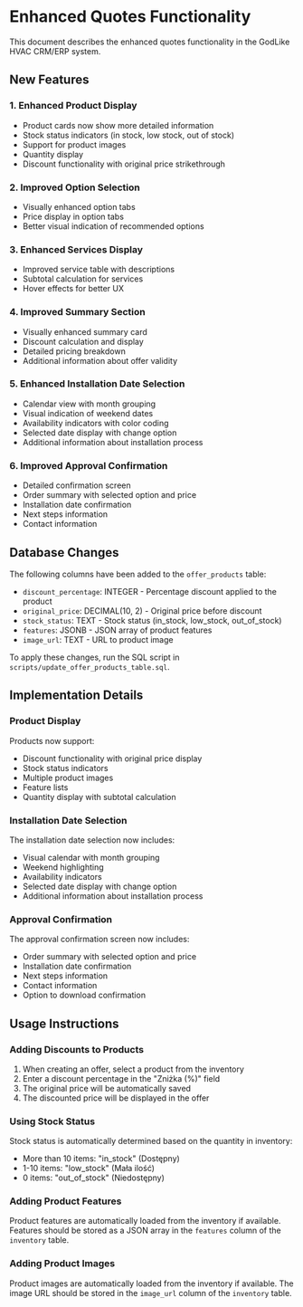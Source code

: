 # Enhanced Quotes Functionality

This document describes the enhanced quotes functionality in the GodLike HVAC CRM/ERP system.

## New Features

### 1. Enhanced Product Display
- Product cards now show more detailed information
- Stock status indicators (in stock, low stock, out of stock)
- Support for product images
- Quantity display
- Discount functionality with original price strikethrough

### 2. Improved Option Selection
- Visually enhanced option tabs
- Price display in option tabs
- Better visual indication of recommended options

### 3. Enhanced Services Display
- Improved service table with descriptions
- Subtotal calculation for services
- Hover effects for better UX

### 4. Improved Summary Section
- Visually enhanced summary card
- Discount calculation and display
- Detailed pricing breakdown
- Additional information about offer validity

### 5. Enhanced Installation Date Selection
- Calendar view with month grouping
- Visual indication of weekend dates
- Availability indicators with color coding
- Selected date display with change option
- Additional information about installation process

### 6. Improved Approval Confirmation
- Detailed confirmation screen
- Order summary with selected option and price
- Installation date confirmation
- Next steps information
- Contact information

## Database Changes

The following columns have been added to the `offer_products` table:

- `discount_percentage`: INTEGER - Percentage discount applied to the product
- `original_price`: DECIMAL(10, 2) - Original price before discount
- `stock_status`: TEXT - Stock status (in_stock, low_stock, out_of_stock)
- `features`: JSONB - JSON array of product features
- `image_url`: TEXT - URL to product image

To apply these changes, run the SQL script in `scripts/update_offer_products_table.sql`.

## Implementation Details

### Product Display

Products now support:
- Discount functionality with original price display
- Stock status indicators
- Multiple product images
- Feature lists
- Quantity display with subtotal calculation

### Installation Date Selection

The installation date selection now includes:
- Visual calendar with month grouping
- Weekend highlighting
- Availability indicators
- Selected date display with change option
- Additional information about installation process

### Approval Confirmation

The approval confirmation screen now includes:
- Order summary with selected option and price
- Installation date confirmation
- Next steps information
- Contact information
- Option to download confirmation

## Usage Instructions

### Adding Discounts to Products

1. When creating an offer, select a product from the inventory
2. Enter a discount percentage in the "Zniżka (%)" field
3. The original price will be automatically saved
4. The discounted price will be displayed in the offer

### Using Stock Status

Stock status is automatically determined based on the quantity in inventory:
- More than 10 items: "in_stock" (Dostępny)
- 1-10 items: "low_stock" (Mała ilość)
- 0 items: "out_of_stock" (Niedostępny)

### Adding Product Features

Product features are automatically loaded from the inventory if available. Features should be stored as a JSON array in the `features` column of the `inventory` table.

### Adding Product Images

Product images are automatically loaded from the inventory if available. The image URL should be stored in the `image_url` column of the `inventory` table.
